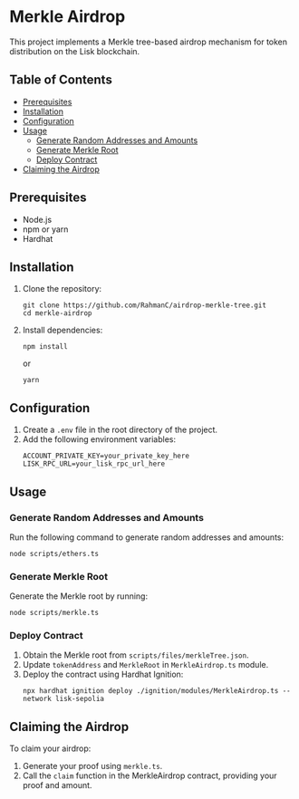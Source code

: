 # Merkle Airdrop

This project implements a Merkle tree-based airdrop mechanism for token distribution on the Lisk blockchain.

## Table of Contents

- [Prerequisites](#prerequisites)
- [Installation](#installation)
- [Configuration](#configuration)
- [Usage](#usage)
  - [Generate Random Addresses and Amounts](#generate-random-addresses-and-amounts)
  - [Generate Merkle Root](#generate-merkle-root)
  - [Deploy Contract](#deploy-contract)
- [Claiming the Airdrop](#claiming-the-airdrop)

## Prerequisites

- Node.js
- npm or yarn
- Hardhat

## Installation

1. Clone the repository:
   ```
   git clone https://github.com/RahmanC/airdrop-merkle-tree.git
   cd merkle-airdrop
   ```

2. Install dependencies:
   ```
   npm install
   ```
   or
   ```
   yarn
   ```

## Configuration

1. Create a `.env` file in the root directory of the project.
2. Add the following environment variables:
   ```
   ACCOUNT_PRIVATE_KEY=your_private_key_here
   LISK_RPC_URL=your_lisk_rpc_url_here
   ```

## Usage

### Generate Random Addresses and Amounts

Run the following command to generate random addresses and amounts:

```
node scripts/ethers.ts
```

### Generate Merkle Root

Generate the Merkle root by running:

```
node scripts/merkle.ts
```

### Deploy Contract

1. Obtain the Merkle root from `scripts/files/merkleTree.json`.
2. Update `tokenAddress` and `MerkleRoot` in `MerkleAirdrop.ts` module.
3. Deploy the contract using Hardhat Ignition:
   ```
   npx hardhat ignition deploy ./ignition/modules/MerkleAirdrop.ts --network lisk-sepolia
   ```

## Claiming the Airdrop

To claim your airdrop:

1. Generate your proof using `merkle.ts`.
2. Call the `claim` function in the MerkleAirdrop contract, providing your proof and amount.

